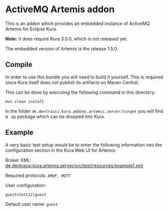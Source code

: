 # ActiveMQ Artemis addon

This is an addon which provides an embedded instance of ActiveMQ Artemis for Eclipse Kura.

**Note:** It does require Kura 3.0.0, which is not released yet.

The embedded version of Artemis is the release 1.5.0.

## Compile

In order to use this bundle you will need to build it yourself. This is required since Kura itself
does not publish its artifacts on Maven Central.

This can be done by executing the following command in this directory:

	mvn clean install
	
In the folder `de.dentrassi.kura.addons.artemis.server/target` you will find a `.dp` package which
can be dropped into Kura.

## Example

A very basic test setup would be to enter the following information into the configuration section
in the Kura Web UI for Artemis:

Broker XML: [de.dentrassi.kura.artemis.server/src/test/resources/example1.xml](de.dentrassi.kura.artemis.server/src/test/resources/example1.xml)

Required protocols: `AMQP, MQTT`

User configuration:

    guest=test12|guest

Default user name: `guest`